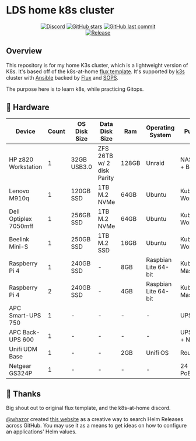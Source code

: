 # LDS home k8s cluster

<div align="center">

[![Discord](https://img.shields.io/discord/673534664354430999?color=7289da&label=DISCORD&style=for-the-badge&logo=discord)](https://discord.gg/k8s-at-home 'k8s at home Discord Community')
[![GitHub stars](https://img.shields.io/github/stars/lildrunkensmurf/k3s-home-cluster?color=green&style=for-the-badge)](https://github.com/Truxnell/home-cluster/stargazers 'This repo star count')
[![GitHub last commit](https://img.shields.io/github/last-commit/lildrunkensmurf/k3s-home-cluster?color=purple&style=for-the-badge)](https://github.com/LilDrunkenSmurf/k3s-home-cluster/commits/main 'Commit History')\
[![Release](https://img.shields.io/github/v/release/lildrunkensmurf/k3s-home-cluster?style=for-the-badge)](https://github.com/lildrunkensmurf/k3s-home-cluster/releases 'Repo releases')

</div>

## Overview

This repository is for my home K3s cluster, which is a lightweight version of K8s. It's based off of the k8s-at-home [flux template](https://github.com/onedr0p/flux-cluster-template).
It's supported by [k3s](https://k3s.io) cluster with [Ansible](https://www.ansible.com) backed by [Flux](https://toolkit.fluxcd.io/) and [SOPS](https://toolkit.fluxcd.io/guides/mozilla-sops/).

The purpose here is to learn k8s, while practicing Gitops.

## 🔧 Hardware

| Device                    | Count | OS Disk Size  | Data Disk Size              | Ram   | Operating System      | Purpose             |
|---------------------------|-------|---------------|-----------------------------|-------|-----------------------|---------------------|
| HP z820 Workstation       | 1     | 32GB USB3.0   | ZFS 26TB w/ 2 disk Parity   | 128GB | Unraid                | NAS + NFS + Backup  |
| Lenovo M910q              | 1     | 120GB SSD     | 1TB M.2 NVMe                | 64GB  | Ubuntu                | Kubernetes Worker   |
| Dell Optiplex 7050mff     | 1     | 256GB SSD     | 1TB M.2 NVMe                | 64GB  | Ubuntu                | Kubernetes Worker   |
| Beelink Mini-S            | 1     | 250GB SSD     | 1TB M.2 SSD                 | 16GB  | Ubuntu                | Kubernetes Worker   |
| Raspberry Pi 4            | 1     | 240GB SSD     | -                           | 8GB   | Raspbian Lite 64-bit  | Kubernetes Master   |
| Raspberry Pi 4            | 2     | 240GB SSD     | -                           | 4GB   | Raspbian Lite 64-bit  | Kubernetes Master   |
| APC Smart-UPS 750         | 1     | -             | -                           | -     | -                     | UPS - NAS           |
| APC Back-UPS 600          | 1     | -             | -                           | -     | -                     | UPS - K8s + Network |
| Unifi UDM Base            | 1     | -             | -                           | 2GB   | Unifi OS              | Router              |
| Netgear GS324P            | 1     | -             | -                           | -     | -                     | 24 Port PoE Switch  |

## 🤝 Thanks

Big shout out to original flux template, and the k8s-at-home discord.

[@whazor](https://github.com/whazor) created [this website](https://nanne.dev/k8s-at-home-search/) as a creative way to search Helm Releases across GitHub. You may use it as a means to get ideas on how to configure an applications' Helm values.
